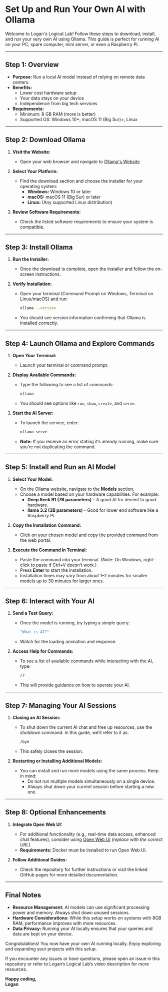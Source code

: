# Set Up and Run Your Own AI with Ollama

Welcome to Logan's Logical Lab! Follow these steps to download, install, and run your very own AI using Ollama. This guide is perfect for running AI on your PC, spare computer, mini server, or even a Raspberry Pi.

---

## Step 1: Overview

- **Purpose:** Run a local AI model instead of relying on remote data centers.
- **Benefits:**  
  - Lower cost hardware setup  
  - Your data stays on your device  
  - Independence from big tech services  
- **Requirements:**  
  - Minimum: 8 GB RAM (more is better)  
  - Supported OS: Windows 10+, macOS 11 (Big Sur)+, Linux  

---

## Step 2: Download Ollama

1. **Visit the Website:**  
   - Open your web browser and navigate to [Ollama's Website](https://www.ollama.com) 

2. **Select Your Platform:**  
   - Find the download section and choose the installer for your operating system:
     - **Windows:** Windows 10 or later
     - **macOS:** macOS 11 (Big Sur) or later
     - **Linux:** (Any supported Linux distribution)

3. **Review Software Requirements:**  
   - Check the listed software requirements to ensure your system is compatible.

---

## Step 3: Install Ollama

1. **Run the Installer:**  
   - Once the download is complete, open the installer and follow the on-screen instructions.

2. **Verify Installation:**  
   - Open your terminal (Command Prompt on Windows, Terminal on Linux/macOS) and run:
     ```bash
     ollama --version
     ```
   - You should see version information confirming that Ollama is installed correctly.

---

## Step 4: Launch Ollama and Explore Commands

1. **Open Your Terminal:**  
   - Launch your terminal or command prompt.

2. **Display Available Commands:**  
   - Type the following to see a list of commands:
     ```bash
     ollama
     ```
   - You should see options like `run`, `show`, `create`, and `serve`.

3. **Start the AI Server:**  
   - To launch the service, enter:
     ```bash
     ollama serve
     ```
   - **Note:** If you receive an error stating it’s already running, make sure you’re not duplicating the command.

---

## Step 5: Install and Run an AI Model

1. **Select Your Model:**  
   - On the Ollama website, navigate to the **Models** section.  
   - Choose a model based on your hardware capabilities. For example:
     - **Deep Seek R1 (7B parameters)** – A good AI for decent to good hardware.
     - **llama 3.2 (3B parameters)** - Good for lower end software like a Raspberry Pi.

2. **Copy the Installation Command:**  
   - Click on your chosen model and copy the provided command from the web portal.

3. **Execute the Command in Terminal:**  
   - Paste the command into your terminal. (Note: On Windows, right-click to paste if Ctrl+V doesn’t work.)
   - Press **Enter** to start the installation.
   - Installation times may vary from about 1–2 minutes for smaller models up to 30 minutes for larger ones.

---

## Step 6: Interact with Your AI

1. **Send a Test Query:**  
   - Once the model is running, try typing a simple query:
     ```bash
     "What is AI?"
     ```
   - Watch for the loading animation and response.

2. **Access Help for Commands:**  
   - To see a list of available commands while interacting with the AI, type:
     ```bash
     /?
     ```
   - This will provide guidance on how to operate your AI.

---

## Step 7: Managing Your AI Sessions

1. **Closing an AI Session:**  
   - To shut down the current AI chat and free up resources, use the shutdown command. In this guide, we’ll refer to it as:
     ```bash
     /bye
     ```
   - This safely closes the session.

2. **Restarting or Installing Additional Models:**  
   - You can install and run more models using the same process. Keep in mind:
     - Do not run multiple models simultaneously on a single device.
     - Always shut down your current session before starting a new one.

---

## Step 8: Optional Enhancements

1. **Integrate Open Web UI:**  
   - For additional functionality (e.g., real-time data access, enhanced chat features), consider using [Open Web UI](https://github.com/openwebui) *(replace with the correct URL)*.
   - **Requirements:** Docker must be installed to run Open Web UI.

2. **Follow Additional Guides:**  
   - Check the repository for further instructions or visit the linked GitHub pages for more detailed documentation.

---

## Final Notes

- **Resource Management:** AI models can use significant processing power and memory. Always shut down unused sessions.
- **Hardware Considerations:** While this setup works on systems with 8GB RAM, performance improves with more resources.
- **Data Privacy:** Running your AI locally ensures that your queries and data are kept on your device.

Congratulations! You now have your own AI running locally. Enjoy exploring and expanding your projects with this setup.

If you encounter any issues or have questions, please open an issue in this repository or refer to Logan’s Logical Lab’s video description for more resources.

**Happy coding,**  
**Logan**  

